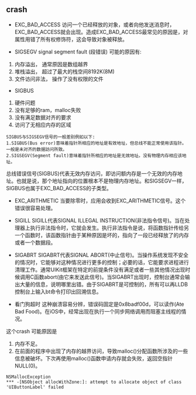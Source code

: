 
## crash

* EXC_BAD_ACCESS
访问一个已经释放的对象，或者向他发送消息时，EXC_BAD_ACCESS就会出现。造成EXC_BAD_ACCESS最常见的原因是，对属性用错了所有权修饰符，这会导致对象被释放。

* SIGSEGV
signal segment fault (段错误) 可能的原因有:
1. 内存溢出， 通常原因是数组越界
2. 堆栈溢出， 超过了最大的栈空间8192K(8M)
3. 文件访问非法， 操作了没有权限的文件

* SIGBUS
1. 硬件问题
2. 没有足够的ram，malloc失败
3. 没有满足数据对齐的要求
4. 访问了无相应内存的区域
```
SIGBUS与SIGSEGV信号的一般差别例如以下: 
1.SIGBUS(Bus error)意味着指针所相应的地址是有效地址，但总线不能正常使用该指针。一般是未对齐的数据訪问所致。 
2.SIGSEGV(Segment fault)意味着指针所相应的地址是无效地址。没有物理内存相应该地址。 
```


总线错误信号(SIGBUS)代表无效内存访问，即访问额内存是一个无效的内存地址。也就是说，那个地址指向的位置根本不是物理内存地址。和SIGSEGV一样，SIGBUS也属于EXC_BAD_ACCESS的子类型。

* EXC_ARITHMETIC
当要除零时，应用会收到EXC_ARITHMETIC信号。这个错误很容易处理。

* SIGILL
SIGILL代表SIGNAL ILLEGAL INSTRUCTION(非法指令信号)。当在处理器上执行非法指令时，它就会发生。执行非法指令是说，将函数指针传给另一个函数时，该函数指针由于某种原因是坏的，指向了一段已经释放了的内存或者一个数据段。

* SIGABRT
SIGABRT代表SIGNAL ABORT(中止信号)。当操作系统发现不安全的情况时，它能够对这种情况进行更多的控制；必要的话，它能要求进程进行清理工作。通常UIKit框架在特定的前提条件没有满足或者一些其他情况出现时候调用C函数abort(由它来发送此信号)。当SIGABRT出现时，控制台通常会输出大量的信息，说明哪里出错。由于SIGABRT是可控制的，所有可以再LLDB控制台上输入bt命令打印出回溯信息。

* 看门狗超时
这种崩溃容易分辨，错误码固定是0x8badf00d，可以读作(Ate Bad Food)。在iOS中，经常出现在执行一个同步网络调用而阻塞主线程的情况。


这个crash 可能原因是
1. 内存不足。 
2. 在前面的程序中出现了内存的越界访问，导致malloc()分配函数所涉及的一些信息被破坏。下次再使用malloc()函数申请内存就会失败，返回空指针NULL(0)。
```
NSMallocException
*** -[NSObject allocWithZone:]: attempt to allocate object of class 'UIButtonLabel' failed
```